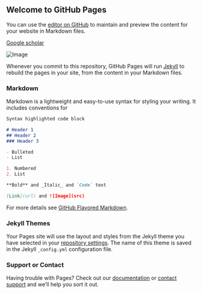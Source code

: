 ## Welcome to GitHub Pages

You can use the [editor on GitHub](https://github.com/Tinker0425/Tinker0425.github.io/edit/main/index.md) to maintain and preview the content for your website in Markdown files.

[Google scholar](https://scholar.google.com/citations?user=bCtPxisAAAAJ&hl=en&oi=ao)

![Image](/Users/kayla/Desktop/GitHubPages/Tinker0425.github.io/tornado2013.png)

Whenever you commit to this repository, GitHub Pages will run [Jekyll](https://jekyllrb.com/) to rebuild the pages in your site, from the content in your Markdown files.

### Markdown

Markdown is a lightweight and easy-to-use syntax for styling your writing. It includes conventions for

```markdown
Syntax highlighted code block

# Header 1
## Header 2
### Header 3

- Bulleted
- List

1. Numbered
2. List

**Bold** and _Italic_ and `Code` text

[Link](url) and ![Image](src)
```

For more details see [GitHub Flavored Markdown](https://guides.github.com/features/mastering-markdown/).

### Jekyll Themes

Your Pages site will use the layout and styles from the Jekyll theme you have selected in your [repository settings](https://github.com/Tinker0425/Tinker0425.github.io/settings/pages). The name of this theme is saved in the Jekyll `_config.yml` configuration file.

### Support or Contact

Having trouble with Pages? Check out our [documentation](https://docs.github.com/categories/github-pages-basics/) or [contact support](https://support.github.com/contact) and we’ll help you sort it out.
